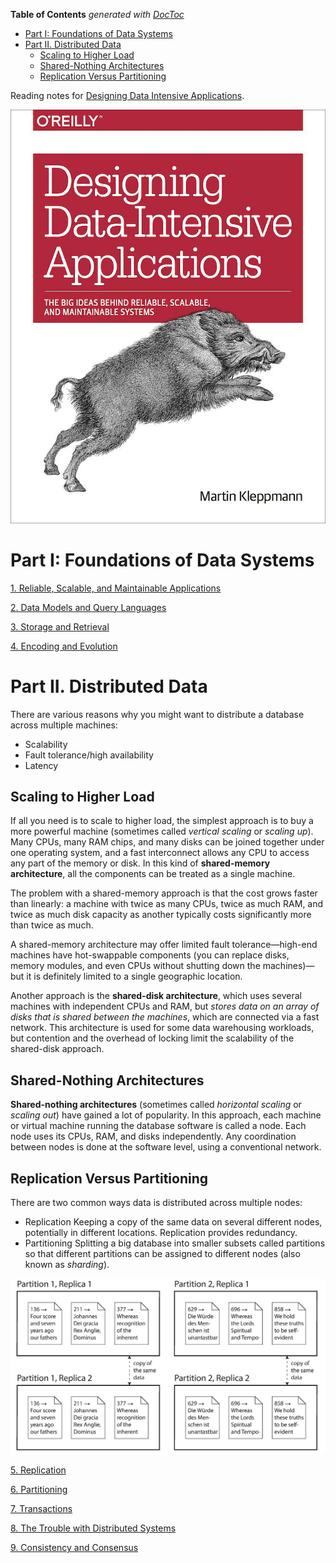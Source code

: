 <!-- START doctoc generated TOC please keep comment here to allow auto update -->
<!-- DON'T EDIT THIS SECTION, INSTEAD RE-RUN doctoc TO UPDATE -->
**Table of Contents**  *generated with [DocToc](https://github.com/thlorenz/doctoc)*

- [Part I: Foundations of Data Systems](#part-i-foundations-of-data-systems)
- [Part II. Distributed Data](#part-ii-distributed-data)
  - [Scaling to Higher Load](#scaling-to-higher-load)
  - [Shared-Nothing Architectures](#shared-nothing-architectures)
  - [Replication Versus Partitioning](#replication-versus-partitioning)

<!-- END doctoc generated TOC please keep comment here to allow auto update -->

Reading notes for [Designing Data Intensive Applications](https://book.douban.com/subject/26197294/).

![](img/cover.jpg)

# Part I: Foundations of Data Systems

[1. Reliable, Scalable, and Maintainable Applications](ch1.md)

[2. Data Models and Query Languages](ch2.md)

[3. Storage and Retrieval](ch3.md)

[4. Encoding and Evolution](ch4.md)

# Part II. Distributed Data

There are various reasons why you might want to distribute a database across multiple machines:
- Scalability
- Fault tolerance/high availability
- Latency

## Scaling to Higher Load

If all you need is to scale to higher load, the simplest approach is to buy a more powerful machine (sometimes called *vertical scaling* or *scaling up*). Many CPUs, many RAM chips, and many disks can be joined together under one operating system, and a fast interconnect allows any CPU to access any part of the memory or disk. In this kind of **shared-memory architecture**, all the components can be treated as a single machine.

The problem with a shared-memory approach is that the cost grows faster than linearly: a machine with twice as many CPUs, twice as much RAM, and twice as much disk capacity as another typically costs significantly more than twice as much. 

A shared-memory architecture may offer limited fault tolerance—high-end machines have hot-swappable components (you can replace disks, memory modules, and even CPUs without shutting down the machines)—but it is definitely limited to a single geographic location.

Another approach is the **shared-disk architecture**, which uses several machines with independent CPUs and RAM, but *stores data on an array of disks that is shared between the machines*, which are connected via a fast network. This architecture is used for some data warehousing workloads, but contention and the overhead of locking limit the scalability of the shared-disk approach.

## Shared-Nothing Architectures

**Shared-nothing architectures** (sometimes called *horizontal scaling* or
*scaling out*) have gained a lot of popularity. In this approach, each machine or virtual machine running the database software is called a node. Each node uses its CPUs, RAM, and disks independently. Any coordination between nodes is done at the software level, using a conventional network.

## Replication Versus Partitioning

There are two common ways data is distributed across multiple nodes:

- Replication
    Keeping a copy of the same data on several different nodes, potentially in different locations. Replication provides redundancy.
- Partitioning
    Splitting a big database into smaller subsets called partitions so that different partitions can be assigned to different nodes (also known as *sharding*).

![](img/p2-parition-replica.jpg)

[5. Replication](ch5.md)

[6. Partitioning](ch6.md)

[7. Transactions](ch7.md)

[8. The Trouble with Distributed Systems](ch8.md)

[9. Consistency and Consensus](ch9.md)
